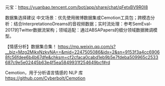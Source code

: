 
元宝：https://yuanbao.tencent.com/bot/app/share/chat/qFetxBV9R0I8

数据集选择建议
​中文场景：优先使用微博数据集或Cemotion工具包；
​跨模态分析：结合InterpretationoDreams的音视频数据；
​实时流处理：参考SemEval-2017的Twitter数据流架构；
​领域适配：通过ABSAPapers的细分领域数据微调模型。

【情感分析】数据集合集！
https://mp.weixin.qq.com/s?__biz=Mzg2MjkxNzkyNA==&mid=2247505086&idx=2&sn=9153f3a4cc69068fc56fdee6b4b67dfe&chksm=cf2cfaca0cabd1eb9b5e7fdeba509965c2533687c9e5e02445b63e4f5ea5849931f254649bcf#rd

Cemotion，用于分析语言情感的 NLP 库
https://github.com/Cyberbolt/Cemotion




